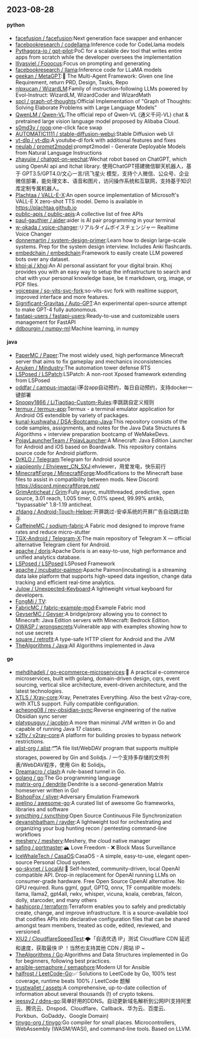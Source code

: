 ## 2023-08-28

#### python
* [facefusion / facefusion](https://github.com/facefusion/facefusion):Next generation face swapper and enhancer
* [facebookresearch / codellama](https://github.com/facebookresearch/codellama):Inference code for CodeLlama models
* [Pythagora-io / gpt-pilot](https://github.com/Pythagora-io/gpt-pilot):PoC for a scalable dev tool that writes entire apps from scratch while the developer oversees the implementation
* [lllyasviel / Fooocus](https://github.com/lllyasviel/Fooocus):Focus on prompting and generating
* [facebookresearch / llama](https://github.com/facebookresearch/llama):Inference code for LLaMA models
* [geekan / MetaGPT](https://github.com/geekan/MetaGPT):🌟 The Multi-Agent Framework: Given one line Requirement, return PRD, Design, Tasks, Repo
* [nlpxucan / WizardLM](https://github.com/nlpxucan/WizardLM):Family of instruction-following LLMs powered by Evol-Instruct: WizardLM, WizardCoder and WizardMath
* [spcl / graph-of-thoughts](https://github.com/spcl/graph-of-thoughts):Official Implementation of "Graph of Thoughts: Solving Elaborate Problems with Large Language Models"
* [QwenLM / Qwen-VL](https://github.com/QwenLM/Qwen-VL):The official repo of Qwen-VL (通义千问-VL) chat & pretrained large vision language model proposed by Alibaba Cloud.
* [s0md3v / roop](https://github.com/s0md3v/roop):one-click face swap
* [AUTOMATIC1111 / stable-diffusion-webui](https://github.com/AUTOMATIC1111/stable-diffusion-webui):Stable Diffusion web UI
* [yt-dlp / yt-dlp](https://github.com/yt-dlp/yt-dlp):A youtube-dl fork with additional features and fixes
* [neulab / prompt2model](https://github.com/neulab/prompt2model):prompt2model - Generate Deployable Models from Natural Language Instructions
* [zhayujie / chatgpt-on-wechat](https://github.com/zhayujie/chatgpt-on-wechat):Wechat robot based on ChatGPT, which using OpenAI api and itchat library. 使用ChatGPT搭建微信聊天机器人，基于 GPT3.5/GPT4.0/文心一言/讯飞星火 模型，支持个人微信、公众号、企业微信部署，能处理文本、语音和图片，访问操作系统和互联网，支持基于知识库定制专属机器人。
* [Plachtaa / VALL-E-X](https://github.com/Plachtaa/VALL-E-X):An open source implementation of Microsoft's VALL-E X zero-shot TTS model. Demo is available in https://plachtaa.github.io
* [public-apis / public-apis](https://github.com/public-apis/public-apis):A collective list of free APIs
* [paul-gauthier / aider](https://github.com/paul-gauthier/aider):aider is AI pair programming in your terminal
* [w-okada / voice-changer](https://github.com/w-okada/voice-changer):リアルタイムボイスチェンジャー Realtime Voice Changer
* [donnemartin / system-design-primer](https://github.com/donnemartin/system-design-primer):Learn how to design large-scale systems. Prep for the system design interview. Includes Anki flashcards.
* [embedchain / embedchain](https://github.com/embedchain/embedchain):Framework to easily create LLM powered bots over any dataset.
* [khoj-ai / khoj](https://github.com/khoj-ai/khoj):An AI personal assistant for your digital brain. Khoj provides you with an easy way to setup the infrastructure to search and chat with your personal knowledge base, be it markdown, org, image, or PDF files.
* [voicepaw / so-vits-svc-fork](https://github.com/voicepaw/so-vits-svc-fork):so-vits-svc fork with realtime support, improved interface and more features.
* [Significant-Gravitas / Auto-GPT](https://github.com/Significant-Gravitas/Auto-GPT):An experimental open-source attempt to make GPT-4 fully autonomous.
* [fastapi-users / fastapi-users](https://github.com/fastapi-users/fastapi-users):Ready-to-use and customizable users management for FastAPI
* [ddbourgin / numpy-ml](https://github.com/ddbourgin/numpy-ml):Machine learning, in numpy

#### java
* [PaperMC / Paper](https://github.com/PaperMC/Paper):The most widely used, high performance Minecraft server that aims to fix gameplay and mechanics inconsistencies
* [Anuken / Mindustry](https://github.com/Anuken/Mindustry):The automation tower defense RTS
* [LSPosed / LSPatch](https://github.com/LSPosed/LSPatch):LSPatch: A non-root Xposed framework extending from LSPosed
* [oddfar / campus-imaotai](https://github.com/oddfar/campus-imaotai):i茅台app自动预约，每日自动预约，支持docker一键部署
* [Snoopy1866 / LiTiaotiao-Custom-Rules](https://github.com/Snoopy1866/LiTiaotiao-Custom-Rules):李跳跳自定义规则
* [termux / termux-app](https://github.com/termux/termux-app):Termux - a terminal emulator application for Android OS extendible by variety of packages.
* [kunal-kushwaha / DSA-Bootcamp-Java](https://github.com/kunal-kushwaha/DSA-Bootcamp-Java):This repository consists of the code samples, assignments, and notes for the Java Data Structures & Algorithms + interview preparation bootcamp of WeMakeDevs.
* [PojavLauncherTeam / PojavLauncher](https://github.com/PojavLauncherTeam/PojavLauncher):A Minecraft: Java Edition Launcher for Android and iOS based on Boardwalk. This repository contains source code for Android platform.
* [DrKLO / Telegram](https://github.com/DrKLO/Telegram):Telegram for Android source
* [xiaojieonly / Ehviewer_CN_SXJ](https://github.com/xiaojieonly/Ehviewer_CN_SXJ):ehviewer，用爱发电，快乐前行
* [MinecraftForge / MinecraftForge](https://github.com/MinecraftForge/MinecraftForge):Modifications to the Minecraft base files to assist in compatibility between mods. New Discord: https://discord.minecraftforge.net/
* [GrimAnticheat / Grim](https://github.com/GrimAnticheat/Grim):Fully async, multithreaded, predictive, open source, 3.01 reach, 1.005 timer, 0.01% speed, 99.99% antikb, "bypassable" 1.8-1.19 anticheat.
* [zfdang / Android-Touch-Helper](https://github.com/zfdang/Android-Touch-Helper):开屏跳过-安卓系统的开屏广告自动跳过助手
* [CaffeineMC / sodium-fabric](https://github.com/CaffeineMC/sodium-fabric):A Fabric mod designed to improve frame rates and reduce micro-stutter
* [TGX-Android / Telegram-X](https://github.com/TGX-Android/Telegram-X):The main repository of Telegram X — official alternative Telegram client for Android.
* [apache / doris](https://github.com/apache/doris):Apache Doris is an easy-to-use, high performance and unified analytics database.
* [LSPosed / LSPosed](https://github.com/LSPosed/LSPosed):LSPosed Framework
* [apache / incubator-paimon](https://github.com/apache/incubator-paimon):Apache Paimon(incubating) is a streaming data lake platform that supports high-speed data ingestion, change data tracking and efficient real-time analytics.
* [Julow / Unexpected-Keyboard](https://github.com/Julow/Unexpected-Keyboard):A lightweight virtual keyboard for developers.
* [FongMi / TV](https://github.com/FongMi/TV):
* [FabricMC / fabric-example-mod](https://github.com/FabricMC/fabric-example-mod):Example Fabric mod
* [GeyserMC / Geyser](https://github.com/GeyserMC/Geyser):A bridge/proxy allowing you to connect to Minecraft: Java Edition servers with Minecraft: Bedrock Edition.
* [OWASP / wrongsecrets](https://github.com/OWASP/wrongsecrets):Vulnerable app with examples showing how to not use secrets
* [square / retrofit](https://github.com/square/retrofit):A type-safe HTTP client for Android and the JVM
* [TheAlgorithms / Java](https://github.com/TheAlgorithms/Java):All Algorithms implemented in Java

#### go
* [mehdihadeli / go-ecommerce-microservices](https://github.com/mehdihadeli/go-ecommerce-microservices):🧺 A practical e-commerce microservices, built with golang, domain-driven design, cqrs, event sourcing, vertical slice architecture, event-driven architecture, and the latest technologies.
* [XTLS / Xray-core](https://github.com/XTLS/Xray-core):Xray, Penetrates Everything. Also the best v2ray-core, with XTLS support. Fully compatible configuration.
* [acheong08 / rev-obsidian-sync](https://github.com/acheong08/rev-obsidian-sync):Reverse engineering of the native Obsidian sync server
* [platypusguy / jacobin](https://github.com/platypusguy/jacobin):A more than minimal JVM written in Go and capable of running Java 17 classes.
* [v2fly / v2ray-core](https://github.com/v2fly/v2ray-core):A platform for building proxies to bypass network restrictions.
* [alist-org / alist](https://github.com/alist-org/alist):🗂️A file list/WebDAV program that supports multiple storages, powered by Gin and Solidjs. / 一个支持多存储的文件列表/WebDAV程序，使用 Gin 和 Solidjs。
* [Dreamacro / clash](https://github.com/Dreamacro/clash):A rule-based tunnel in Go.
* [golang / go](https://github.com/golang/go):The Go programming language
* [matrix-org / dendrite](https://github.com/matrix-org/dendrite):Dendrite is a second-generation Matrix homeserver written in Go!
* [BishopFox / sliver](https://github.com/BishopFox/sliver):Adversary Emulation Framework
* [avelino / awesome-go](https://github.com/avelino/awesome-go):A curated list of awesome Go frameworks, libraries and software
* [syncthing / syncthing](https://github.com/syncthing/syncthing):Open Source Continuous File Synchronization
* [devanshbatham / rayder](https://github.com/devanshbatham/rayder):A lightweight tool for orchestrating and organizing your bug hunting recon / pentesting command-line workflows
* [meshery / meshery](https://github.com/meshery/meshery):Meshery, the cloud native manager
* [safing / portmaster](https://github.com/safing/portmaster):🏔 Love Freedom - ❌ Block Mass Surveillance
* [IceWhaleTech / CasaOS](https://github.com/IceWhaleTech/CasaOS):CasaOS - A simple, easy-to-use, elegant open-source Personal Cloud system.
* [go-skynet / LocalAI](https://github.com/go-skynet/LocalAI):🤖 Self-hosted, community-driven, local OpenAI compatible API. Drop-in replacement for OpenAI running LLMs on consumer-grade hardware. Free Open Source OpenAI alternative. No GPU required. Runs ggml, gguf, GPTQ, onnx, TF compatible models: llama, llama2, gpt4all, rwkv, whisper, vicuna, koala, cerebras, falcon, dolly, starcoder, and many others
* [hashicorp / terraform](https://github.com/hashicorp/terraform):Terraform enables you to safely and predictably create, change, and improve infrastructure. It is a source-available tool that codifies APIs into declarative configuration files that can be shared amongst team members, treated as code, edited, reviewed, and versioned.
* [XIU2 / CloudflareSpeedTest](https://github.com/XIU2/CloudflareSpeedTest):🌩「自选优选 IP」测试 Cloudflare CDN 延迟和速度，获取最快 IP ！当然也支持其他 CDN / 网站 IP ~
* [TheAlgorithms / Go](https://github.com/TheAlgorithms/Go):Algorithms and Data Structures implemented in Go for beginners, following best practices.
* [ansible-semaphore / semaphore](https://github.com/ansible-semaphore/semaphore):Modern UI for Ansible
* [halfrost / LeetCode-Go](https://github.com/halfrost/LeetCode-Go):✅ Solutions to LeetCode by Go, 100% test coverage, runtime beats 100% / LeetCode 题解
* [trustwallet / assets](https://github.com/trustwallet/assets):A comprehensive, up-to-date collection of information about several thousands (!) of crypto tokens.
* [jeessy2 / ddns-go](https://github.com/jeessy2/ddns-go):简单好用的DDNS。自动更新域名解析到公网IP(支持阿里云、腾讯云、Dnspod、Cloudflare、Callback、华为云、百度云、Porkbun、GoDaddy、Google Domain)
* [tinygo-org / tinygo](https://github.com/tinygo-org/tinygo):Go compiler for small places. Microcontrollers, WebAssembly (WASM/WASI), and command-line tools. Based on LLVM.
